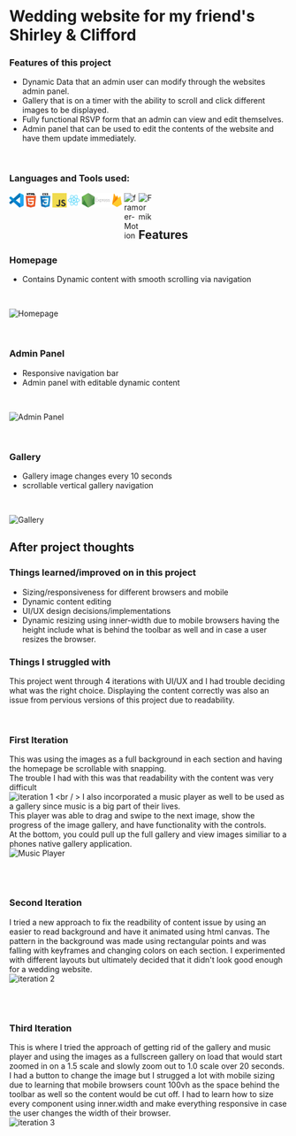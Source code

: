 # Wedding website for my friend's Shirley & Clifford 

### Features of this project 
- Dynamic Data that an admin user can modify through the websites admin panel.
- Gallery that is on a timer with the ability to scroll and click different images to be displayed.
- Fully functional RSVP form that an admin can view and edit themselves. 
- Admin panel that can be used to edit the contents of the website and have them update immediately. 

<br />

### Languages and Tools used: 

<img align="left" alt="Visual Studio Code" width="26px" src="https://raw.githubusercontent.com/github/explore/80688e429a7d4ef2fca1e82350fe8e3517d3494d/topics/visual-studio-code/visual-studio-code.png" />
<img align="left" alt="HTML5" width="26px" src="https://raw.githubusercontent.com/github/explore/80688e429a7d4ef2fca1e82350fe8e3517d3494d/topics/html/html.png" />
<img align="left" alt="CSS3" width="26px" src="https://raw.githubusercontent.com/github/explore/80688e429a7d4ef2fca1e82350fe8e3517d3494d/topics/css/css.png" />
<img align="left" alt="JavaScript" width="26px" src="https://raw.githubusercontent.com/github/explore/80688e429a7d4ef2fca1e82350fe8e3517d3494d/topics/javascript/javascript.png" />
<img align="left" alt="React" width="26px" src="https://raw.githubusercontent.com/github/explore/80688e429a7d4ef2fca1e82350fe8e3517d3494d/topics/react/react.png" />
<img align="left" alt="Node.js" width="26px" src="https://raw.githubusercontent.com/github/explore/80688e429a7d4ef2fca1e82350fe8e3517d3494d/topics/nodejs/nodejs.png" />
<img align="left" alt="Express" width="26px" src="https://raw.githubusercontent.com/github/explore/80688e429a7d4ef2fca1e82350fe8e3517d3494d/topics/express/express.png" />
<img align="left" alt="Firebase" width="26px" src="https://raw.githubusercontent.com/github/explore/80688e429a7d4ef2fca1e82350fe8e3517d3494d/topics/firebase/firebase.png" />
<img align="left" alt="framer-Motion" width="26px" src="https://raw.githubusercontent.com/github/explore/80688e429a7d4ef2fca1e82350fe8e3517d3494d/topics/framer-motion/framer-motion.jpg" />
<img align="left" alt="Formik" width="26px" src="https://raw.githubusercontent.com/github/explore/80688e429a7d4ef2fca1e82350fe8e3517d3494d/topics/formik/formik.png" />
<br />
<br />

## Features 

### Homepage 
- Contains Dynamic content with smooth scrolling via navigation
<br />

![Homepage](https://phanes.feralhosting.com/hkscfreak/Shirley-and-Clifford-Wedding/homepage-view.gif)

<br />

### Admin Panel
- Responsive navigation bar 
- Admin panel with editable dynamic content 
<br />

![Admin Panel](https://phanes.feralhosting.com/hkscfreak/Shirley-and-Clifford-Wedding/admin-panel.gif)

<br />

### Gallery
- Gallery image changes every 10 seconds 
- scrollable vertical gallery navigation 
<br />

![Gallery](https://phanes.feralhosting.com/hkscfreak/Shirley-and-Clifford-Wedding/gallery.gif)


## After project thoughts 

### Things learned/improved on in this project
- Sizing/responsiveness for different browsers and mobile
- Dynamic content editing
- UI/UX design decisions/implementations 
- Dynamic resizing using inner-width due to mobile browsers having the height include what is behind the toolbar as well and in case a user resizes the browser. 

### Things I struggled with
This project went through 4 iterations with UI/UX and I had trouble deciding what was the right choice. Displaying the content correctly was also an issue from pervious versions of this project due to readability. 

<br />

### First Iteration 
This was using the images as a full background in each section and having the homepage be scrollable with snapping. 
<br />
The trouble I had with this was that readability with the content was very difficult 
<br />
![iteration 1](https://phanes.feralhosting.com/hkscfreak/Shirley-and-Clifford-Wedding/iteration_1.png)
<br /  >
I also incorporated a music player as well to be used as a gallery since music is a big part of their lives. 
<br />
This player was able to drag and swipe to the next image, show the progress of the image gallery, and have functionality with the controls. 
<br /> 
At the bottom, you could pull up the full gallery and view images similiar to a phones native gallery application.
<br />
![Music Player](https://phanes.feralhosting.com/hkscfreak/Shirley-and-Clifford-Wedding/music-player.png)

<br />
<br />

### Second Iteration
I tried a new approach to fix the readbility of content issue by using an easier to read background and have it animated using html canvas. The pattern in the background was made using rectangular points and was falling with keyframes and changing colors on each section. I experimented with different layouts but ultimately decided that it didn't look good enough for a wedding website. 
<br />
![iteration 2](https://phanes.feralhosting.com/hkscfreak/Shirley-and-Clifford-Wedding/iteration_2.png)

<br />
<br />

### Third Iteration
This is where I tried the approach of getting rid of the gallery and music player and using the images as a fullscreen gallery on load that would start zoomed in on a 1.5 scale and slowly zoom out to 1.0 scale over 20 seconds. 
<br />
I had a button to change the image but I strugged a lot with mobile sizing due to learning that mobile browsers count 100vh as the space behind the toolbar as well so the content would be cut off. I had to learn how to size every component using inner.width and make everything responsive in case the user changes the width of their browser. 
<br />
![iteration 3](https://phanes.feralhosting.com/hkscfreak/Shirley-and-Clifford-Wedding/iteration_3.png)